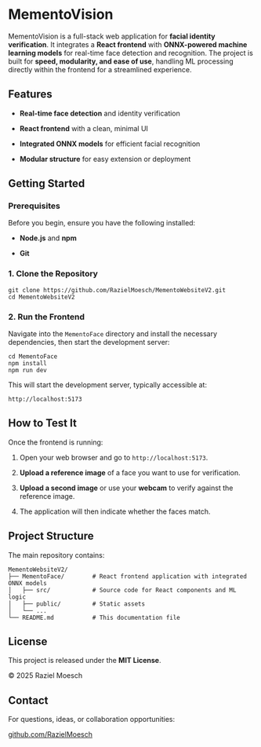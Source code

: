 # MementoVision

MementoVision is a full-stack web application for **facial identity verification**. It integrates a **React frontend** with **ONNX-powered machine learning models** for real-time face detection and recognition. The project is built for **speed, modularity, and ease of use**, handling ML processing directly within the frontend for a streamlined experience.

## Features

  * **Real-time face detection** and identity verification

  * **React frontend** with a clean, minimal UI

  * **Integrated ONNX models** for efficient facial recognition

  * **Modular structure** for easy extension or deployment

## Getting Started

### Prerequisites

Before you begin, ensure you have the following installed:

  * **Node.js** and **npm**

  * **Git**

### 1\. Clone the Repository

```
git clone https://github.com/RazielMoesch/MementoWebsiteV2.git
cd MementoWebsiteV2
```

### 2\. Run the Frontend

Navigate into the `MementoFace` directory and install the necessary dependencies, then start the development server:

```
cd MementoFace
npm install
npm run dev
```

This will start the development server, typically accessible at:

`http://localhost:5173`

## How to Test It

Once the frontend is running:

1.  Open your web browser and go to `http://localhost:5173`.

2.  **Upload a reference image** of a face you want to use for verification.

3.  **Upload a second image** or use your **webcam** to verify against the reference image.

4.  The application will then indicate whether the faces match.

## Project Structure

The main repository contains:

```
MementoWebsiteV2/
├── MementoFace/        # React frontend application with integrated ONNX models
│   ├── src/            # Source code for React components and ML logic
│   ├── public/         # Static assets
│   └── ...
└── README.md           # This documentation file
```

## License

This project is released under the **MIT License**.

© 2025 Raziel Moesch

## Contact

For questions, ideas, or collaboration opportunities:

[github.com/RazielMoesch](https://github.com/RazielMoesch)
